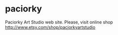 paciorky
========

Paciorky Art Studio web site. Please, visit online shop http://www.etsy.com/shop/paciorkyartstudio
